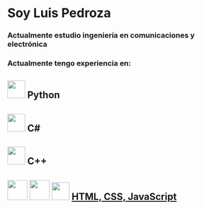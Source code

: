 # Soy Luis Pedroza
### Actualmente estudio ingeniería en comunicaciones y electrónica
### Actualmente tengo experiencia en:

## <img src = "https://user-images.githubusercontent.com/115313081/227296757-50ca16ca-4587-4498-b50f-d8c7167a3012.png" width="40" /> Python
## <img src = https://user-images.githubusercontent.com/115313081/227298639-a3a1453f-df44-4d05-b177-09a8d1ea49a8.png width = "40" /> C#
## <img src = https://user-images.githubusercontent.com/115313081/227299115-89ced297-1634-475c-9a4a-19c29a8ef466.png width = "40" /> C++
## <img src = https://user-images.githubusercontent.com/115313081/227299839-9ac44e50-57e9-436f-9f8f-a47ba3f36d6d.png width = "45"> <img src = https://user-images.githubusercontent.com/115313081/227299880-7d49f638-09e1-4577-bbdd-8f1f6121d8c6.png width = "45"/> <img src = "https://user-images.githubusercontent.com/115313081/227301871-a1eb21d3-2081-4bfd-b98e-62b1b22dadcb.png" width = "40"/> [HTML, CSS, JavaScript](https://github.com/Luis-Pedroza/Web_Projects)

<!--!

**Luis-Pedroza/Luis-Pedroza** is a ✨ _special_ ✨ repository because its `README.md` (this file) appears on your GitHub profile.

Here are some ideas to get you started:

- 🔭 I’m currently working on ...
- 🌱 I’m currently learning ...
- 👯 I’m looking to collaborate on ...
- 🤔 I’m looking for help with ...
- 💬 Ask me about ...
- 📫 How to reach me: ...
- 😄 Pronouns: ...
- ⚡ Fun fact: ...
-->
